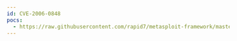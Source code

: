 ```yaml
---
id: CVE-2006-0848
pocs:
  - https://raw.githubusercontent.com/rapid7/metasploit-framework/master/modules/exploits/osx/browser/safari_metadata_archive.rb
---
```

